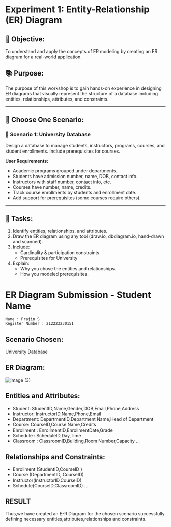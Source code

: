 # Experiment 1: Entity-Relationship (ER) Diagram

## 🎯 Objective:
To understand and apply the concepts of ER modeling by creating an ER diagram for a real-world application.

## 📚 Purpose:
The purpose of this workshop is to gain hands-on experience in designing ER diagrams that visually represent the structure of a database including entities, relationships, attributes, and constraints.

---

## 🧪 Choose One Scenario:

### 🔹 Scenario 1: University Database
Design a database to manage students, instructors, programs, courses, and student enrollments. Include prerequisites for courses.

**User Requirements:**
- Academic programs grouped under departments.
- Students have admission number, name, DOB, contact info.
- Instructors with staff number, contact info, etc.
- Courses have number, name, credits.
- Track course enrollments by students and enrollment date.
- Add support for prerequisites (some courses require others).

---


## 📝 Tasks:
1. Identify entities, relationships, and attributes.
2. Draw the ER diagram using any tool (draw.io, dbdiagram.io, hand-drawn and scanned).
3. Include:
   - Cardinality & participation constraints
   - Prerequisites for University 
4. Explain:
   - Why you chose the entities and relationships.
   - How you modeled prerequisites.

# ER Diagram Submission - Student Name
```
Name : Prajin S
Register Number : 212223230151
```
## Scenario Chosen:
University Database

## ER Diagram:
![image (3)](https://github.com/user-attachments/assets/0916079e-b3e8-4b2b-99bd-5fd315bbc010)



## Entities and Attributes:
- Student: StudentID,Name,Gender,DOB,Email,Phone,Address
- Instructor: InstructorID,Name,Phone,Email
- Department: DepartmentID,Department Name,Head of Department
- Course: CourseID,Course Name,Credits
- Enrollment : EnrollmentID,EnrollmentDate,Grade
- Schedule : ScheduleID,Day,Time
- Classroom : ClassroomID,Building,Room Number,Capacity
...

## Relationships and Constraints:
- Enrollment (StudentID,CourseID )
- Course (DepartmentID, CourseID)
- Instructor(InstructorID,CourseID)
- Schedule(CourseID,ClassroomID)
...


## RESULT
Thus,we have created an E-R Diagram for the chosen scenario successfully defining necessary entities,attributes,relationships and constraints.
